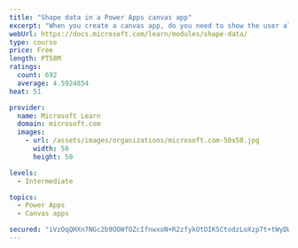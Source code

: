 ```yaml
---
title: "Shape data in a Power Apps canvas app"
excerpt: "When you create a canvas app, do you need to show the user all the data? What if you want to show only the data that is relevant to them? This module will help you address this issue."
webUrl: https://docs.microsoft.com/learn/modules/shape-data/
type: course
price: Free
length: PT58M
ratings:
  count: 692
  average: 4.5924854
heat: 51

provider:
  name: Microsoft Learn
  domain: microsoft.com
  images:
    - url: /assets/images/organizations/microsoft.com-50x50.jpg
      width: 50
      height: 50

levels:
  - Intermediate

topics:
  - Power Apps
  - Canvas apps

secured: "iVzOqQHXn7NGc2b9OOWfOZcIfnwxoN+R2zfykOtOIK5CtodzLoXzp7t+tWyDW5tNj/Zc3N2shGco/mVV28wuDwkaorCFBwHeu5seVgb2isA7eV07tt8tmf94v037WPfiGN8XSKR9PySC/MVILp5zIMzHleCcBIyp3aqi6H/C7gVQ8c12ZqeTiKnhKBkiRfFBZT3f+0Pf6cl5u4/KcdFQZMFZ+Z6V6xvPMd6oZq1BV7M4K/PHC73pVtBPRn3aH4b0pT3DmJWqXfoJgG8JIdIkfcP5JQ/cxXwiXWGIIzJ71tgMIl6WDKpDr9IwGCVw2gmfKxcmkJ6AfBT37wg8vZiTu26LHjaMR5StUa287e9RdNkDKy5rINbuqYDF+sh6qBw9oOly7rVhJKU31GP1RFrfMy6ubumTldXqRM4r+pMoGG4=;1NS0/XgtNTVLV+vWaT7KxQ=="
---
```


